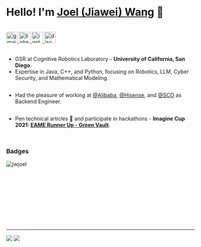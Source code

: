 <h1 align="left">Hello! I'm <a href="https://www.joellab.com">Joel (Jiawei) Wang</a> 👋</h1>
<br>
<div align="left">
  <a href="mailto:joel.bradley.w@gmail.com" target="_blank">
    <img src="https://img.shields.io/static/v1?message=Gmail&logo=gmail&label=&color=D14836&logoColor=white&style=for-the-badge" height="30" alt="gmail logo" />
  </a>
  <a href="https://www.linkedin.com/in/jwjoel/" target="_blank">
    <img src="https://img.shields.io/static/v1?message=LinkedIn&logo=linkedin&label=&color=0077B5&logoColor=white&style=for-the-badge" height="30" alt="linkedin logo" />
  </a>
  <a href="https://www.instagram.com/jwjoel.0201/" target="_blank">
    <img src="https://img.shields.io/static/v1?message=Instagram&logo=instagram&label=&color=E4405F&logoColor=white&style=for-the-badge" height="30" alt="instagram logo" />
  </a>
  <a href="https://www.discord.com/users/jwjoel" target="_blank">
    <img src="https://img.shields.io/static/v1?message=Discord&logo=discord&label=&color=7289DA&logoColor=white&style=for-the-badge" height="30" alt="discord logo" />
  </a>
</div>
<br>

- <span style="">GSR at Cognitive Robotics Laboratory - **University of California, San Diego**.  </span><br>
- <span style="display: block; margin-bottom: 12px;">Expertise in Java, C++, and Python, focusing on Robotics, LLM, Cyber Security, and Mathematical Modeling.  </span><br>
- <span style="display: block; margin-bottom: 12px;">Had the pleasure of working at [@Alibaba](https://www.alibabagroup.com/en-US/), [@Hisense](https://hisense.com/), and [@SCO](http://eng.sectsco.org/) as Backend Engineer.  </span><br>
- <span style="display: block; margin-bottom: 12px;">Pen technical articles &#x1F4DD; and participate in hackathons - **Imagine Cup 2021: [EAME Runner Up - Green Vault](https://techcommunity.microsoft.com/t5/student-developer-blog/meet-the-2022-imagine-cup-epic-challenge-winners/ba-p/3029957)**.  </span><br>

<h3 align="left">Badges</h3>
<p><img align="left" src="https://github-readme-streak-stats.herokuapp.com/?user=jwjoel&hide_border=false" alt="jwjoel" /></p>

<br></br>
<br></br>
<br></br>
<br></br>
<br></br>

---

<div align="left">
  <a href="https://github.com/" alt="https://github.com/"><img src="https://img.shields.io/static/v1?style=for-the-badge&label=CREATED%20BY&message=JOEL&color=000000"></a>
  <a href="https://github.com/" alt="https://github.com/"><img src="https://komarev.com/ghpvc/?username=jwjoel&style=for-the-badge&color=000000"></a>
</div>

